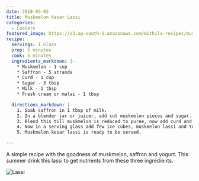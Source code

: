 ```yaml
---
date: 2018-05-02
title: Muskmelon Kesar Lassi
categories:
  - Coolers
featured_image: https://s3.ap-south-1.amazonaws.com/mithila-recipes/muskmelon_kesar_lassi2_small.jpg
recipe:
  servings: 1 Glass
  prep: 5 minutes
  cook: 5 minutes
  ingredients_markdown: |-
    * Muskmelon - 1 cup
    * Saffron - 5 strands
    * Curd - 1 cup
    * Sugar - 3 tbsp
    * Milk - 1 tbsp
    * Fresh cream or malai - 1 tbsp

  directions_markdown: |-
    1. Soak saffron in 1 tbsp of milk.
    2. In a blender jar or juicer, add cut muskmelon pieces and sugar. ( you can also skip sugar, if muskmelon is too sweet. Since the one i used was less sweet i have used sugar, you can also replace it with honey)
    3. Blend this till muskmelon is reduced to puree, now add curd and saffron strands and blend it till smooth. ( you can add more curd depending on how thick you like your lassi)
    4. Now in a serving glass add few ice cubes, muskmelon lassi and top it up with fresh cream and garnish it with few strands of saffron.
    5. Muskmelon kesar lassi is ready to be served.

---
```

A simple recipe with the goodness of muskmelon, saffron and yogurt. This summer drink this lassi to get nutrients from these three ingredients.

![Lassi](https://s3.ap-south-1.amazonaws.com/mithila-recipes/muskmelon_kesar_lassi1_small.jpg)

